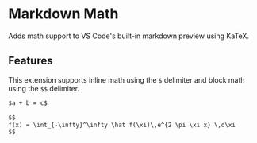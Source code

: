 # Markdown Math
Adds math support to VS Code's built-in markdown preview using KaTeX.

## Features
This extension supports inline math using the `$` delimiter and block math using the `$$` delimiter.

```markdown
$a + b = c$
```

```markdown
$$
f(x) = \int_{-\infty}^\infty \hat f(\xi)\,e^{2 \pi \xi x} \,d\xi
$$
```
